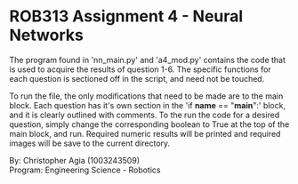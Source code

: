 # ROB313 Assignment 4 - Neural Networks

The program found in 'nn_main.py' and 'a4_mod.py' contains the code that is used to acquire the results of 
question 1-6. The specific functions for each question is sectioned off in the script, and need not be touched. 

To run the file, the only modifications that need to be made are to the main block. Each question has it's own section
in the 'if __name__ == "__main__":' block, and it is clearly outlined with comments. To the run the code for a desired
question, simply change the corresponding boolean to True at the top of the main block, and run. Required numeric 
results will be printed and required images will be save to the current directory.

By: Christopher Agia (1003243509) \
Program: Engineering Science - Robotics
